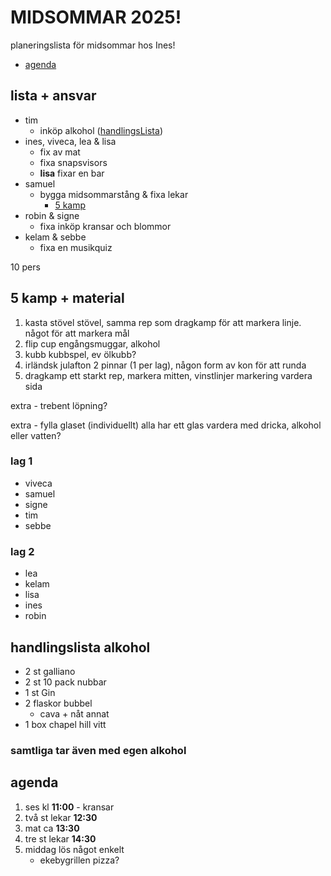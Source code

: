 # MIDSOMMAR 2025!

planeringslista för midsommar hos Ines!

- [agenda](#agenda)

## lista + ansvar

- tim
  - inköp alkohol ([handlingsLista](#handlingslista-alkohol))
- ines, viveca, lea & lisa
  - fix av mat
  - fixa snapsvisors
  - **lisa** fixar en bar
- samuel
  - bygga midsommarstång & fixa lekar
    - [5 kamp](#5-kamp)
- robin & signe
  - fixa inköp kransar och blommor
- kelam & sebbe
  - fixa en musikquiz

10 pers

## 5 kamp + material

1. kasta stövel
   stövel, samma rep som dragkamp för att markera linje. något för att markera mål
2. flip cup
   engångsmuggar, alkohol
3. kubb
   kubbspel, ev ölkubb?
4. irländsk julafton
   2 pinnar (1 per lag), någon form av kon för att runda
5. dragkamp
   ett starkt rep, markera mitten, vinstlinjer markering vardera sida

extra - trebent löpning?

extra - fylla glaset (individuellt)
alla har ett glas vardera med dricka, alkohol eller vatten?

### lag 1

- viveca
- samuel
- signe
- tim
- sebbe

### lag 2

- lea
- kelam
- lisa
- ines
- robin

## handlingslista alkohol

- 2 st galliano
- 2 st 10 pack nubbar
- 1 st Gin
- 2 flaskor bubbel
  - cava + nåt annat
- 1 box chapel hill vitt

### samtliga tar även med egen alkohol

## agenda

1. ses kl **11:00** - kransar
2. två st lekar **12:30**
3. mat ca **13:30**
4. tre st lekar **14:30**
5. middag lös något enkelt
   - ekebygrillen pizza?

